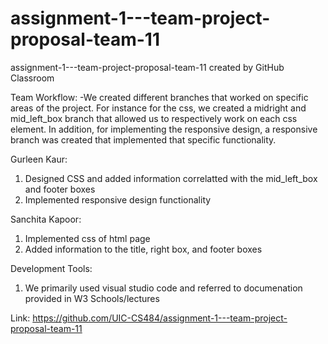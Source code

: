 # assignment-1---team-project-proposal-team-11
assignment-1---team-project-proposal-team-11 created by GitHub Classroom

Team Workflow:
-We created different branches that worked on specific areas of the project. For instance for the css, we created a midright 
and mid_left_box branch that allowed us to respectively work on each css element. In addition, for implementing the responsive 
design, a responsive branch was created that implemented that specific functionality. 

Gurleen Kaur:
1. Designed CSS and added information correlatted with the mid_left_box and footer boxes
2. Implemented responsive design functionality

Sanchita Kapoor:
1. Implemented css of html page
2. Added information to the title, right box, and footer boxes

Development Tools:
1. We primarily used visual studio code and referred to documenation provided in W3 Schools/lectures

Link:
https://github.com/UIC-CS484/assignment-1---team-project-proposal-team-11



